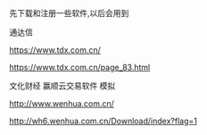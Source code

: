 先下载和注册一些软件,以后会用到

通达信

https://www.tdx.com.cn/

https://www.tdx.com.cn/page_83.html


文化财经 	赢顺云交易软件 模拟

http://www.wenhua.com.cn/

http://wh6.wenhua.com.cn/Download/index?flag=1

